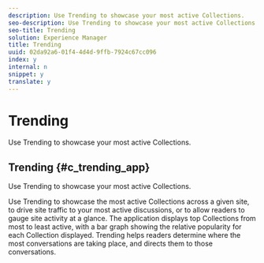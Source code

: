 ```yaml
---
description: Use Trending to showcase your most active Collections.
seo-description: Use Trending to showcase your most active Collections.
seo-title: Trending
solution: Experience Manager
title: Trending
uuid: 02da92a6-01f4-4d4d-9ffb-7924c67cc096
index: y
internal: n
snippet: y
translate: y
---
```


# Trending

Use Trending to showcase your most active Collections.

## Trending {#c_trending_app}

Use Trending to showcase your most active Collections.

Use Trending to showcase the most active Collections across a given site, to drive site traffic to your most active discussions, or to allow readers to gauge site activity at a glance. The application displays top Collections from most to least active, with a bar graph showing the relative popularity for each Collection displayed. Trending helps readers determine where the most conversations are taking place, and directs them to those conversations.
